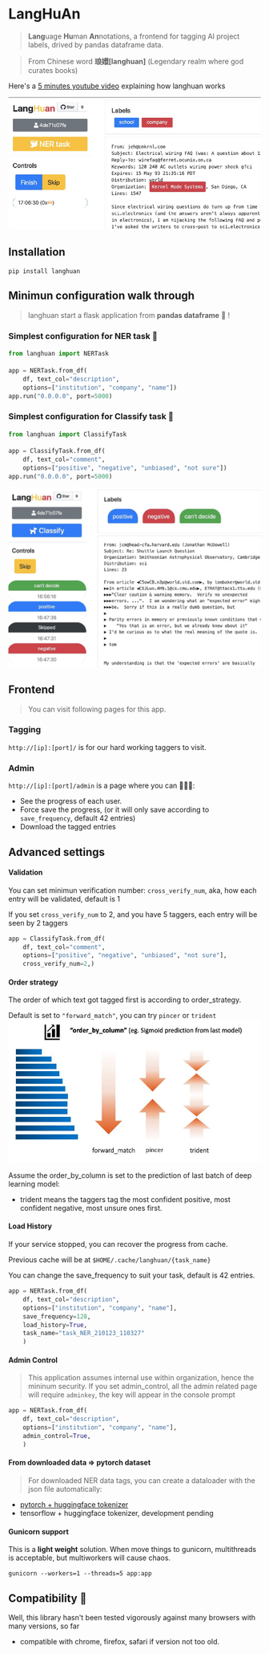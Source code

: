 # LangHuAn
> **Lang**uage **Hu**man **An**notations, a frontend for tagging AI project labels, drived by pandas dataframe data.

> From Chinese word **琅嬛[langhuan]** (Legendary realm where god curates books)

Here's a [5 minutes youtube video](https://www.youtube.com/watch?v=Nwh6roiX_9I) explaining how langhuan works

[![Introduction Video](https://raw.githubusercontent.com/raynardj/langhuan/main/docs/imgs/ner1.jpg)](https://www.youtube.com/watch?v=Nwh6roiX_9I)

## Installation
```shell
pip install langhuan
```

## Minimun configuration walk through
> langhuan start a flask application from **pandas dataframe** 🐼 !

### Simplest configuration for **NER** task 🚀

```python
from langhuan import NERTask

app = NERTask.from_df(
    df, text_col="description",
    options=["institution", "company", "name"])
app.run("0.0.0.0", port=5000)
```

### Simplest configuration for **Classify** task 🚀
```python
from langhuan import ClassifyTask

app = ClassifyTask.from_df(
    df, text_col="comment",
    options=["positive", "negative", "unbiased", "not sure"])
app.run("0.0.0.0", port=5000)
```
![classification image](https://raw.githubusercontent.com/raynardj/langhuan/main/docs/imgs/classify1.jpg)

## Frontend
> You can visit following pages for this app.

### Tagging
```http://[ip]:[port]/``` is for our hard working taggers to visit.

### Admin
```http://[ip]:[port]/admin``` is a page where you can 👮🏽‍♂️:
* See the progress of each user.
* Force save the progress, (or it will only save according to ```save_frequency```, default 42 entries)
* Download the tagged entries

## Advanced settings
#### Validation
You can set minimun verification number: ```cross_verify_num```, aka, how each entry will be validated, default is 1

If you set ```cross_verify_num``` to 2, and you have 5 taggers, each entry will be seen by 2 taggers

```python
app = ClassifyTask.from_df(
    df, text_col="comment",
    options=["positive", "negative", "unbiased", "not sure"],
    cross_verify_num=2,)
```

#### Order strategy
The order of which text got tagged first is according to order_strategy.

Default is set to ```"forward_match"```, you can try ```pincer``` or ```trident```
![order strategies](https://raw.githubusercontent.com/raynardj/langhuan/main/docs/imgs/strategies.jpg)

Assume the order_by_column is set to the prediction of last batch of deep learning model:
- trident means the taggers tag the most confident positive, most confident negative, most unsure ones first.

#### Load History
If your service stopped, you can recover the progress from cache.

Previous cache will be at ```$HOME/.cache/langhuan/{task_name}```

You can change the save_frequency to suit your task, default is 42 entries.

```python
app = NERTask.from_df(
    df, text_col="description",
    options=["institution", "company", "name"],
    save_frequency=128,
    load_history=True,
    task_name="task_NER_210123_110327"
    )
```

#### Admin Control
> This application assumes internal use within organization, hence the mininum security. If you set admin_control, all the admin related page will require ```adminkey```, the key will appear in the console prompt

```python
app = NERTask.from_df(
    df, text_col="description",
    options=["institution", "company", "name"],
    admin_control=True,
    )
```

#### From downloaded data => pytorch dataset
> For downloaded NER data tags, you can create a dataloader with the json file automatically:
* [pytorch + huggingface tokenizer](https://raynardj.github.io/langhuan/docs/loader)
* tensorflow + huggingface tokenizer, development pending

#### Gunicorn support
This is a **light weight** solution. When move things to gunicorn, multithreads is acceptable, but multiworkers will cause chaos.

```shell
gunicorn --workers=1 --threads=5 app:app
```

## Compatibility 💍
Well, this library hasn't been tested vigorously against many browsers with many versions, so far
* compatible with chrome, firefox, safari if version not too old.